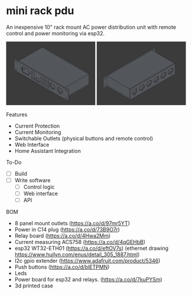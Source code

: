 # mini rack pdu
An inexpensive 10" rack mount AC power distribution unit with remote control and power monitoring via esp32. 
<p float="left">
  <img src="images/pdu_front.jpg" width="48%" />
  <img src="images/pdu_back.jpg" width="48%" />
</p>

Features
- Current Protection
- Current Monitoring
- Switchable Outlets (physical buttons and remote control)
- Web Interface
- Home Assistant Integration

To-Do
- [ ] Build
- [ ] Write software
  - [ ] Control logic
  - [ ] Web interface
  - [ ] API

BOM
- 8 panel mount outlets (<a >https://a.co/d/97mr5YT</a>)
- Power in C14 plug (https://a.co/d/73B9O7r)
- Relay board (https://a.co/d/4Hwa2Mm)
- Current measuring ACS758 (https://a.co/d/4qGEHbB)
- esp32 WT32-ETH01 (https://a.co/d/eftOV7s) (ethernet drawing https://www.huilyn.com/enus/detail_305_1887.html)
- I2c gpio extender (https://www.adafruit.com/product/5346)
- Push buttons (https://a.co/d/blETPMN)
- Leds
- Power board for esp32 and relays. (https://a.co/d/7kuPYSm)
- 3d printed case
